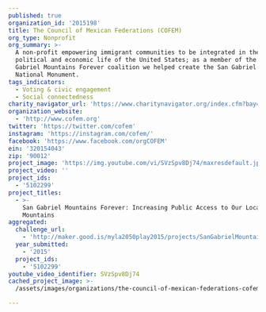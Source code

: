 ```yaml
---
published: true
organization_id: '2015198'
title: The Council of Mexican Federations (COFEM)
org_type: Nonprofit
org_summary: >-
  A non-profit empowering immigrant communities to be integrated in the social,
  political and economic life of the United States; as a member of the San
  Gabriel Mountains Forever coalition we helped create the San Gabriel Mountains
  National Monument.
tags_indicators:
  - Voting & civic engagement
  - Social connectedness
charity_navigator_url: 'https://www.charitynavigator.org/index.cfm?bay=search.profile&ein=320154043'
organization_website:
  - 'http://www.cofem.org'
twitter: 'https://twitter.com/cofem'
instagram: 'https://instagram.com/cofem/'
facebook: 'https://www.facebook.com/orgCOFEM'
ein: '320154043'
zip: '90012'
project_image: 'https://img.youtube.com/vi/SVzSpv8Dj74/maxresdefault.jpg'
project_video: ''
project_ids:
  - '5102299'
project_titles:
  - >-
    San Gabriel Mountains Forever: Increasing Public Access to Our Local
    Mountains
aggregated:
  challenge_url:
    - 'http://maker.good.is/myla2050play2015/projects/SanGabrielMountains.html'
  year_submitted:
    - '2015'
  project_ids:
    - '5102299'
youtube_video_identifier: SVzSpv8Dj74
cached_project_image: >-
  /assets/images/organizations/the-council-of-mexican-federations-cofem/img.youtube.com/vi/SVzSpv8Dj74/maxresdefault.jpg

---
```

